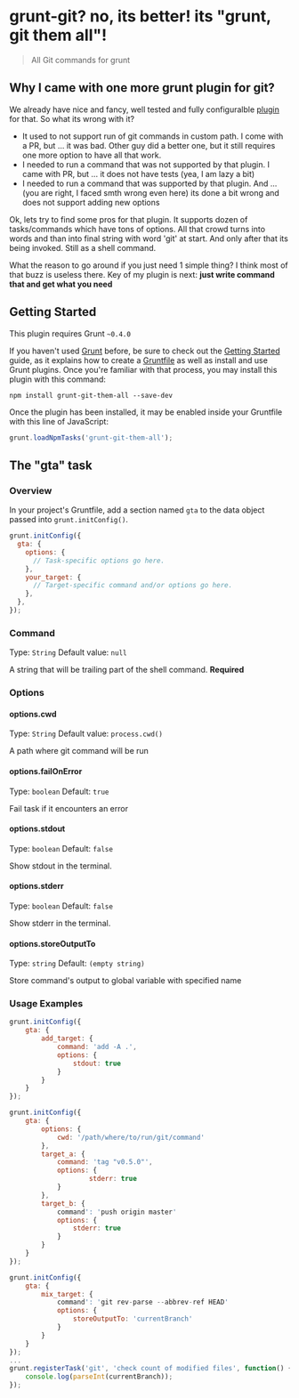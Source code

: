 # grunt-git? no, its better! its "grunt, git them all"!

> All Git commands for grunt

## Why I came with one more grunt plugin for git?

We already have nice and fancy, well tested and fully configuralble [plugin](https://github.com/rubenv/grunt-git) for that. So what its wrong with it?

* It used to not support run of git commands in custom path. I come with a PR, but ... it was bad. Other guy did a better one, but it still requires one more option to have all that work.
* I needed to run a command that was not supported by that plugin. I came with PR, but ... it does not have tests (yea, I am lazy a bit)
* I needed to run a command that was supported by that plugin. And ... (you are right, I faced smth wrong even here) its done a bit wrong and does not support adding new options

Ok, lets try to find some pros for that plugin. It supports dozen of tasks/commands which have tons of options. All that crowd turns into words and than into final string with word 'git' at start. And only after that its being invoked. Still as a shell command.

What the reason to go around if you just need 1 simple thing? I think most of that buzz is useless there. Key of my plugin is next: **just write command that and get what you need**

## Getting Started
This plugin requires Grunt `~0.4.0`

If you haven't used [Grunt](http://gruntjs.com/) before, be sure to check out the [Getting Started](http://gruntjs.com/getting-started) guide, as it explains how to create a [Gruntfile](http://gruntjs.com/sample-gruntfile) as well as install and use Grunt plugins. Once you're familiar with that process, you may install this plugin with this command:

```shell
npm install grunt-git-them-all --save-dev
```

Once the plugin has been installed, it may be enabled inside your Gruntfile with this line of JavaScript:

```js
grunt.loadNpmTasks('grunt-git-them-all');
```

## The "gta" task

### Overview
In your project's Gruntfile, add a section named `gta` to the data object passed into `grunt.initConfig()`.

```js
grunt.initConfig({
  gta: {
    options: {
      // Task-specific options go here.
    },
    your_target: {
      // Target-specific command and/or options go here.
    },
  },
});
```

### Command
Type: `String`
Default value: `null`

A string that will be trailing part of the shell command. **Required**

### Options

#### options.cwd
Type: `String`
Default value: `process.cwd()`

A path where git command will be run

#### options.failOnError

Type: `boolean`
Default: `true`

Fail task if it encounters an error

#### options.stdout

Type: `boolean`
Default: `false`

Show stdout in the terminal.

#### options.stderr

Type: `boolean`
Default: `false`

Show stderr in the terminal.

#### options.storeOutputTo

Type: `string`
Default: `(empty string)`

Store command's output to global variable with specified name

### Usage Examples

```js
grunt.initConfig({
    gta: {
        add_target: {
            command: 'add -A .',
            options: {
                stdout: true
            }
        }
    }
});

grunt.initConfig({
    gta: {
        options: {
            cwd: '/path/where/to/run/git/command'
        },
        target_a: {
            command: 'tag "v0.5.0"',
            options: {
                    stderr: true
            }
        },
        target_b: {
            command': 'push origin master'
            options: {
                stderr: true
            }
        }
    }
});

grunt.initConfig({
    gta: {
        mix_target: {
            command': 'git rev-parse --abbrev-ref HEAD'
            options: {
                storeOutputTo: 'currentBranch'
            }
        }
    }
});
...
grunt.registerTask('git', 'check count of modified files', function() {
    console.log(parseInt(currentBranch));
});
```

